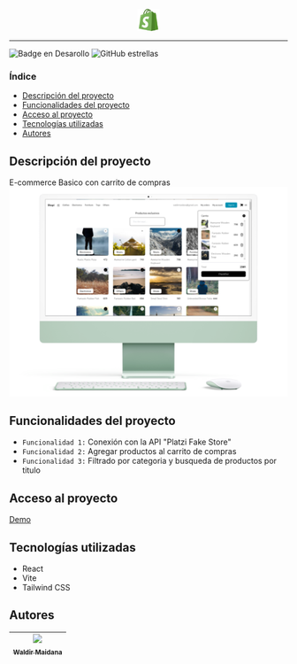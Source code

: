 <div style="width: 40px; height: auto; margin: 0 auto" >

![Logo del proyecto](./public/logo.svg)  

</div>  

<hr />

![Badge en Desarollo](https://img.shields.io/badge/Estado-En%20desarrollo-green)
![GitHub estrellas](https://img.shields.io/github/stars/zidjian?style=social)  
### Índice  
- [Descripción del proyecto](#Descripción-del-proyecto) 
- [Funcionalidades del proyecto](#Funcionalidades-del-proyecto)  
- [Acceso al proyecto](#Acceso-al-proyecto)  
- [Tecnologías utilizadas](#Tecnologías-utilizadas)  
- [Autores](#Autores)  
## Descripción del proyecto  
E-commerce Basico con carrito de compras
![Mockup del proyecto](./src/assets/mockup.png)   
## Funcionalidades del proyecto 
- `Funcionalidad 1:` Conexión con la API "Platzi Fake Store"
- `Funcionalidad 2:` Agregar productos al carrito de compras
- `Funcionalidad 3:` Filtrado por categoria y busqueda de productos por titulo
## Acceso al proyecto
[Demo](https://aluraflix-phi-five.vercel.app/)
## Tecnologías utilizadas
- React
- Vite
- Tailwind CSS
## Autores
| [<img src='https://www.github.com/zidjian.png' width=115><br><sub>Waldir Maidana </sub>](https://github.com/zidjian) |
| :---: |